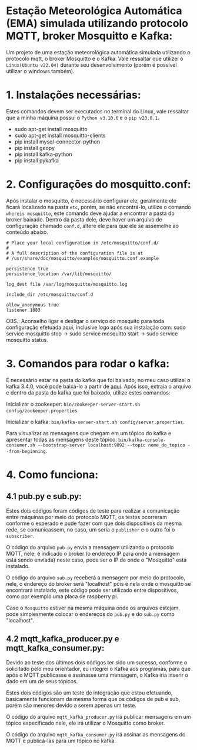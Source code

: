 # Estação Meteorológica Automática (EMA) simulada utilizando protocolo MQTT, broker Mosquitto e Kafka:
Um projeto de uma estação meteorológica automática simulada utilizando o protocolo mqtt, o broker Mosquitto e o Kafka. Vale ressaltar que utilizei o ```Linux(Ubuntu v22.04)``` durante seu desenvolvimento (porém é possível utilizar o windows também).

# 1. Instalações necessárias:
Estes comandos devem ser executados no terminal do Linux, vale ressaltar que a minha máquina possui o ```Python v3.10.6``` e o ```pip v23.0.1```.
- sudo apt-get install mosquitto
- sudo apt-get install mosquitto-clients
- pip install mysql-connector-python
- pip install geopy
- pip install kafka-python
- pip install pykafka

# 2. Configurações do mosquitto.conf:
Após instalar o mosquitto, é necessário configurar ele, geralmente ele ficará localizado na pasta ```etc```, porém, se não encontrá-lo, utilize o comando ```whereis mosquitto```, este comando deve ajudar a encontrar a pasta do broker baixado. Dentro da pasta dele, deve haver um arquivo de configuração chamado ```conf.d```, altere ele para que ele se assemelhe ao conteúdo abaixo.

```
# Place your local configuration in /etc/mosquitto/conf.d/
#
# A full description of the configuration file is at
# /usr/share/doc/mosquitto/examples/mosquitto.conf.example

persistence true
persistence_location /var/lib/mosquitto/

log_dest file /var/log/mosquitto/mosquitto.log

include_dir /etc/mosquitto/conf.d

allow_anonymous true
listener 1883
```
OBS.: Aconselho ligar e desligar o serviço do mosquito para toda configuração efetuada aqui, inclusive logo após sua instalação com:
sudo service mosquitto stop -> sudo service mosquitto start -> sudo service mosquitto status.

# 3. Comandos para rodar o kafka:
É necessário estar na pasta do kafka que foi baixado, no meu caso utilizei o kafka 3.4.0, você pode baixá-lo a partir de [aqui](https://kafka.apache.org/downloads). Após isso, extraia o arquivo e dentro da pasta do kafka que foi baixado, utilize estes comandos:

Inicializar o zookeeper: ```bin/zookeeper-server-start.sh config/zookeeper.properties```.

Inicializar o kafka: ```bin/kafka-server-start.sh config/server.properties```.

Para visualizar as mensagens que chegam em um tópico do kafka e apresentar todas as mensagens deste tópico: ```bin/kafka-console-consumer.sh --bootstrap-server localhost:9092 --topic nome_do_topico --from-beginning```.


# 4. Como funciona:

## 4.1 pub.py e sub.py:
Estes dois códigos foram códigos de teste para realizar a comunicação entre máquinas por meio do protocolo MQTT, os testes ocorreram conforme o esperado e pude fazer com que dois dispositivos da mesma rede, se comunicassem, no caso, um seria o ```publisher``` e o outro foi o ```subscriber```.

O código do arquivo ```pub.py``` envia a mensagem utilizando o protocolo MQTT, nele, é indicado o broker (o endereço IP para onde a mensagem está sendo enviada) neste caso, pode ser o IP de onde o "Mosquitto" está instalado. 

O código do arquivo ```sub.py``` receberá a mensagem por meio do protocolo, nele, o endereço do broker será "localhost" pois é nela onde o mosquitto se encontrará instalado, este código pode ser utilizado entre dispositivos, como por exemplo uma placa de raspberry pi.

Caso o ```Mosquitto``` estiver na mesma máquina onde os arquivos estejam, pode simplesmente colocar o endereços do ```pub.py``` e do ```sub.py``` como "localhost". 

## 4.2 mqtt_kafka_producer.py e mqtt_kafka_consumer.py:
Devido ao teste dos últimos dois códigos ter sido um sucesso, conforme o solicitado pelo meu orientador, eu integrei o Kafka aos programas, para que após o MQTT publicasse e assinasse uma mensagem, o Kafka iria inserir o dado em um de seus tópicos.

Estes dois códigos são um teste de integração que estou efetuando, basicamente funcionam da mesma forma que os códigos de pub e sub, porém são menores devido a serem apenas um teste.

O código do arquivo ```mqtt_kafka_producer.py``` irá publicar mensagens em um tópico especificado nele, ele irá utilizar o Mosquitto como broker.

O código do arquivo ```mqtt_kafka_consumer.py``` irá assinar as mensagens do MQTT e publicá-las para um tópico no kafka.
